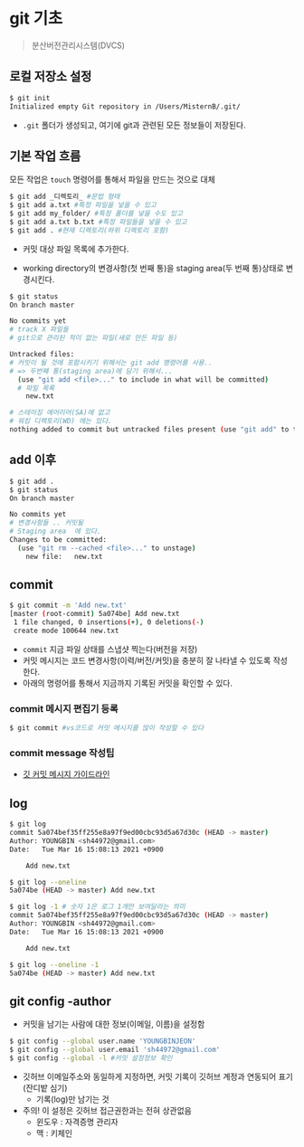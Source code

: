 # git 기초

> 분산버전관리시스템(DVCS)

## 로컬 저장소 설정

``` bash
$ git init
Initialized empty Git repository in /Users/MisternB/.git/

```

* `.git`  폴더가 생성되고, 여기에 git과 관련된 모든 정보들이 저장된다. 



## 기본 작업 흐름

모든 작업은 `touch`  명령어를 통해서 파일을 만드는 것으로 대체

```bash
$ git add _디렉토리_ #문법 형태
$ git add a.txt #특정 파일을 넣을 수 있고
$ git add my_folder/ #특정 폴더를 넣을 수도 있고
$ git add a.txt b.txt #특정 파일들을 넣을 수 있고
$ git add . #현재 디렉토리(하위 디렉토리 포함)
```

* 커밋 대상 파일 목록에 추가한다.

* working directory의 변경사항(첫 번째 통)을 staging area(두 번째 통)상태로 변경시킨다.

```bash
$ git status
On branch master

No commits yet
# track X 파일들
# git으로 관리된 적이 없는 파일(새로 만든 파일 등)

Untracked files:
# 커밋이 될 것에 포함시키기 위해서는 git add 명령어를 사용..
# => 두번째 통(staging area)에 담기 위해서... 
  (use "git add <file>..." to include in what will be committed)
  # 파일 목록
	new.txt

# 스테이징 에어리어(SA)에 없고
# 워킹 디렉토리(WD) 에는 있다.
nothing added to commit but untracked files present (use "git add" to track
```

## add 이후

```bash
$ git add .
$ git status
On branch master

No commits yet
# 변경사항들 .. 커밋될
# Staging area  에 있다.
Changes to be committed:
  (use "git rm --cached <file>..." to unstage)
	new file:   new.txt
```



## commit

```bash
$ git commit -m 'Add new.txt'
[master (root-commit) 5a074be] Add new.txt
 1 file changed, 0 insertions(+), 0 deletions(-)
 create mode 100644 new.txt
```

* `commit` 지금 파일 상태를 스냅샷 찍는다(버전을 저장)
* 커밋 메시지는 코드 변경사항(이력/버전/커밋)을 충분히 잘 나타낼 수 있도록 작성한다.
* 아래의 명령어를 통해서 지금까지 기록된 커밋을 확인할 수 있다.

### commit 메시지 편집기 등록

```bash 
$ git commit #vs코드로 커밋 메시지를 많이 작성할 수 있다
```









### commit message 작성팁

* [깃 커밋 메시지 가이드라인](https://meetup.toast.com/posts/106)



## log 

```bash
$ git log
commit 5a074bef35ff255e8a97f9ed00cbc93d5a67d30c (HEAD -> master)
Author: YOUNGBIN <sh44972@gmail.com>
Date:   Tue Mar 16 15:08:13 2021 +0900

    Add new.txt

$ git log --oneline
5a074be (HEAD -> master) Add new.txt

$ git log -1 # 숫자 1은 로그 1개만 보여달라는 의미
commit 5a074bef35ff255e8a97f9ed00cbc93d5a67d30c (HEAD -> master)
Author: YOUNGBIN <sh44972@gmail.com>
Date:   Tue Mar 16 15:08:13 2021 +0900

    Add new.txt

$ git log --oneline -1
5a074be (HEAD -> master) Add new.txt
```

## git config -author

* 커밋을 남기는 사람에 대한 정보(이메일, 이름)을 설정함 

```bash
$ git config --global user.name 'YOUNGBINJEON'
$ git config --global user.email 'sh44972@gmail.com'
$ git config --global -l #커밋 설정정보 확인
```

* 깃허브 이메일주소와 동일하게 지정하면, 커밋 기록이 깃허브 계정과 연동되어 표기(잔디밭 심기)
  * 기록(log)만 남기는 것
* 주의! 이 설정은 깃허브 접근권한과는 전혀 상관없음
  * 윈도우 : 자격증명 관리자
  * 맥 : 키체인